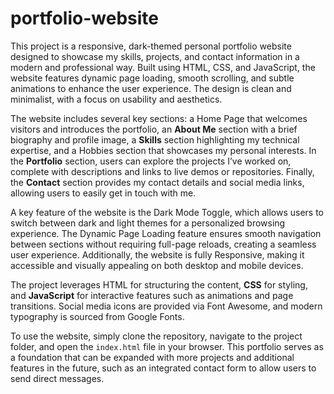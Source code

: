 # portfolio-website
This project is a responsive, dark-themed personal portfolio website designed to showcase my skills, projects, and contact information in a modern and professional way. Built using HTML, CSS, and JavaScript, the website features dynamic page loading, smooth scrolling, and subtle animations to enhance the user experience. The design is clean and minimalist, with a focus on usability and aesthetics.

The website includes several key sections: a Home Page that welcomes visitors and introduces the portfolio, an **About Me** section with a brief biography and profile image, a **Skills** section highlighting my technical expertise, and a Hobbies section that showcases my personal interests. In the **Portfolio** section, users can explore the projects I’ve worked on, complete with descriptions and links to live demos or repositories. Finally, the **Contact** section provides my contact details and social media links, allowing users to easily get in touch with me.

A key feature of the website is the Dark Mode Toggle, which allows users to switch between dark and light themes for a personalized browsing experience. The Dynamic Page Loading feature ensures smooth navigation between sections without requiring full-page reloads, creating a seamless user experience. Additionally, the website is fully Responsive, making it accessible and visually appealing on both desktop and mobile devices.

The project leverages HTML for structuring the content, **CSS** for styling, and **JavaScript** for interactive features such as animations and page transitions. Social media icons are provided via Font Awesome, and modern typography is sourced from Google Fonts.

To use the website, simply clone the repository, navigate to the project folder, and open the `index.html` file in your browser. This portfolio serves as a foundation that can be expanded with more projects and additional features in the future, such as an integrated contact form to allow users to send direct messages.

